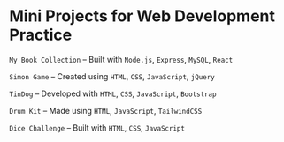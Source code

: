 # Mini Projects for Web Development Practice

`My Book Collection` – Built with `Node.js`, `Express`, `MySQL`, `React`

`Simon Game` – Created using `HTML`, `CSS`, `JavaScript`, `jQuery`

`TinDog` – Developed with `HTML`, `CSS`, `JavaScript`, `Bootstrap`

`Drum Kit` – Made using `HTML`, `JavaScript`, `TailwindCSS`

`Dice Challenge` – Built with `HTML`, `CSS`, `JavaScript`
